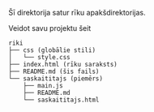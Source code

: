 Šī direktorija satur rīku apakšdirektorijas.

Veidot savu projektu šeit

```
riki
├── css (globālie stili)
│   └── style.css
├── index.html (rīku saraksts)
├── README.md (šis fails)
└── saskaititajs (piemērs)
	├── main.js
	├── README.md
	└── saskaititajs.html
```